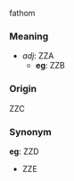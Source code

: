fathom
### Meaning
+ _adj_: ZZA
    + __eg__: ZZB

### Origin

ZZC

### Synonym

__eg__: ZZD

+ ZZE


